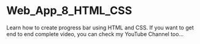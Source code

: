# Web_App_8_HTML_CSS
Learn how to create progress bar using HTML and CSS. If you want to get end to end complete video, you can check my YouTube Channel too...

